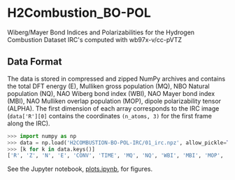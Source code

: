 # H2Combustion_BO-POL

Wiberg/Mayer Bond Indices and Polarizabilities for the Hydrogen Combustion Dataset IRC's computed with wb97x-v/cc-pVTZ

## Data Format

The data is stored in compressed and zipped NumPy archives and contains the total DFT energy (E), Mulliken gross population (MQ), NBO Natural population (NQ), NAO Wiberg bond index (WBI), NAO Mayer bond index (MBI), NAO Mulliken overlap population (MOP), dipole polarizability tensor (ALPHA). The first dimension of each array corresponds to the IRC image (`data['R'][0]` contains the coordinates `(n_atoms, 3)` for the first frame along the IRC).

```python
>>> import numpy as np
>>> data = np.load('H2COMBUSTION-BO-POL-IRC/01_irc.npz', allow_pickle=True)
>>> [k for k in data.keys()]
['R', 'Z', 'N', 'E', 'CONV', 'TIME', 'MQ', 'NQ', 'WBI', 'MBI', 'MOP', 'ALPHA']
```

See the Jupyter notebook, [plots.ipynb](https://github.com/THGLab/H2Combustion_BO-POL/blob/main/plots.ipynb), for figures.
